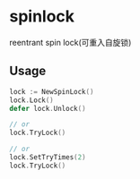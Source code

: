 # spinlock

reentrant spin lock(可重入自旋锁)

## Usage
```go
lock := NewSpinLock()
lock.Lock()
defer lock.Unlock()

// or
lock.TryLock()

// or
lock.SetTryTimes(2)
lock.TryLock()
```
